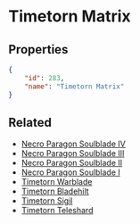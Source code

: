 # Timetorn Matrix

<no description available>

## Properties

```json
{
    "id": 283,
    "name": "Timetorn Matrix"
}
```

## Related

- [Necro Paragon Soulblade IV](../items/17704-necro-paragon-soulblade-iv.md)
- [Necro Paragon Soulblade III](../items/17703-necro-paragon-soulblade-iii.md)
- [Necro Paragon Soulblade II](../items/17702-necro-paragon-soulblade-ii.md)
- [Necro Paragon Soulblade I](../items/17701-necro-paragon-soulblade-i.md)
- [Timetorn Warblade](../items/17698-timetorn-warblade.md)
- [Timetorn Bladehilt](../items/17699-timetorn-bladehilt.md)
- [Timetorn Sigil](../items/17700-timetorn-sigil.md)
- [Timetorn Teleshard](../items/17697-timetorn-teleshard.md)

